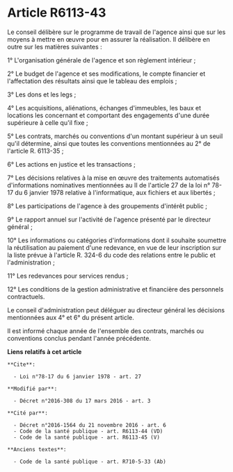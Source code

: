 # Article R6113-43

Le conseil délibère sur le programme de travail de l'agence ainsi que sur les moyens à mettre en œuvre pour en assurer la
réalisation. Il délibère en outre sur les matières suivantes : 

1° L'organisation générale de l'agence et son règlement intérieur ; 

2° Le budget de l'agence et ses modifications, le compte financier et l'affectation des résultats ainsi que le tableau des
emplois ; 

3° Les dons et les legs ; 

4° Les acquisitions, aliénations, échanges d'immeubles, les baux et locations les concernant et comportant des engagements
d'une durée supérieure à celle qu'il fixe ; 

5° Les contrats, marchés ou conventions d'un montant supérieur à un seuil qu'il détermine, ainsi que toutes les conventions
mentionnées au 2° de l'article R. 6113-35 ; 

6° Les actions en justice et les transactions ; 

7° Les décisions relatives à la mise en œuvre des traitements automatisés d'informations nominatives mentionnées au II de
l'article 27 de la loi n° 78-17 du 6 janvier 1978 relative à l'informatique, aux fichiers et aux libertés ; 

8° Les participations de l'agence à des groupements d'intérêt public ; 

9° Le rapport annuel sur l'activité de l'agence présenté par le directeur général ; 

10° Les informations ou catégories d'informations dont il souhaite soumettre la réutilisation au paiement d'une redevance, en
vue de leur inscription sur la liste prévue à l'article                            R. 324-6 du code des relations entre le
public et l'administration ; 

11° Les redevances pour services rendus ; 

12° Les conditions de la gestion administrative et financière des personnels contractuels. 

Le conseil d'administration peut déléguer au directeur général les décisions mentionnées aux 4° et 6° du présent article. 

Il est informé chaque année de l'ensemble des contrats, marchés ou conventions conclus pendant l'année précédente.

**Liens relatifs à cet article**

	**Cite**:

	  - Loi n°78-17 du 6 janvier 1978 - art. 27

	**Modifié par**:

	  - Décret n°2016-308 du 17 mars 2016 - art. 3

	**Cité par**:

	  - Décret n°2016-1564 du 21 novembre 2016 - art. 6
	  - Code de la santé publique - art. R6113-44 (VD)
	  - Code de la santé publique - art. R6113-45 (V)

	**Anciens textes**:

	  - Code de la santé publique - art. R710-5-33 (Ab)
